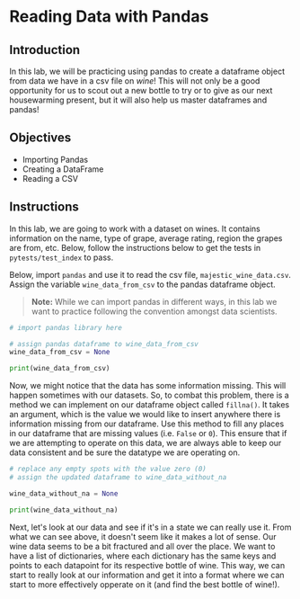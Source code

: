 
 # Reading Data with Pandas

## Introduction

In this lab, we will be practicing using pandas to create a dataframe object from data we have in a csv file on *wine*! This will not only be a good opportunity for us to scout out a new bottle to try or to give as our next housewarming present, but it will also help us master dataframes and pandas! 

## Objectives
* Importing Pandas
* Creating a DataFrame
* Reading a CSV

## Instructions
In this lab, we are going to work with a dataset on wines. It contains information on the name, type of grape, average rating, region the grapes are from, etc. Below, follow the instructions below to get the tests in `pytests/test_index` to pass. 

Below, import `pandas` and use it to read the csv file, `majestic_wine_data.csv`. Assign the variable `wine_data_from_csv` to the pandas dataframe object. 
> **Note:** While we can import pandas in different ways, in this lab we want to practice following the convention amongst data scientists. 


```python
# import pandas library here

# assign pandas dataframe to wine_data_from_csv
wine_data_from_csv = None

print(wine_data_from_csv)
```

Now, we might notice that the data has some information missing. This will happen sometimes with our datasets. So, to combat this problem, there is a method we can implement on our dataframe object called `fillna()`. It takes an argument, which is the value we would like to insert anywhere there is information missing from our dataframe. Use this method to fill any places in our dataframe that are missing values (i.e. `False` or `0`). This ensure that if we are attempting to operate on this data, we are always able to keep our data consistent and be sure the datatype we are operating on.


```python
# replace any empty spots with the value zero (0)
# assign the updated dataframe to wine_data_without_na

wine_data_without_na = None

print(wine_data_without_na)
```

Next, let's look at our data and see if it's in a state we can really use it. From what we can see above, it doesn't seem like it makes a lot of sense. Our wine data seems to be a bit fractured and all over the place. We want to have a list of dictionaries, where each dictionary has the same keys and points to each datapoint for its respective bottle of wine. This way, we can start to really look at our information and get it into a format where we can start to more effectively opperate on it (and find the best bottle of wine!).
